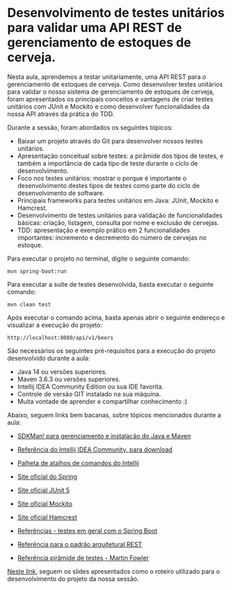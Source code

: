 # Desenvolvimento de testes unitários para validar uma API REST de gerenciamento de estoques de cerveja.

Nesta aula, aprendemos a testar unitariamente, uma API REST para o gerenciamento de estoques de cerveja. Como desenvolver testes unitários para validar o nosso sistema de gerenciamento de estoques de cerveja, foram apresentados os principais conceitos e vantagens de criar testes unitários com JUnit e Mockito e como desenvolver funcionalidades da nossa API através da prática do TDD.

Durante a sessão, foram abordados os seguintes tópicos:

* Baixar um projeto através do Git para desenvolver nossos testes unitários.
* Apresentação conceitual sobre testes: a pirâmide dos tipos de testes, e também a importância de cada tipo de teste durante o ciclo de desenvolvimento.
* Foco nos testes unitários: mostrar o porque é importante o desenvolvimento destes tipos de testes como parte do ciclo de desenvolvimento de software.
* Principais frameworks para testes unitários em Java: JUnit, Mockito e Hamcrest.
* Desenvolvimento de testes unitários para validação de funcionalidades básicas: criação, listagem, consulta por nome e exclusão de cervejas.
* TDD: apresentação e exemplo prático em 2 funcionalidades importantes: incremento e decremento do número de cervejas no estoque.

Para executar o projeto no terminal, digite o seguinte comando:

    mvn spring-boot:run

Para executar a suíte de testes desenvolvida, basta executar o seguinte comando:

    mvn clean test

Após executar o comando acima, basta apenas abrir o seguinte endereço e visualizar a execução do projeto:

    http://localhost:8080/api/v1/beers

São necessários os seguintes pré-requisitos para a execução do projeto desenvolvido durante a aula:

* Java 14 ou versões superiores.
* Maven 3.6.3 ou versões superiores.
* Intellij IDEA Community Edition ou sua IDE favorita.
* Controle de versão GIT instalado na sua máquina.
* Muita vontade de aprender e compartilhar conhecimento :)

Abaixo, seguem links bem bacanas, sobre tópicos mencionados durante a aula:

* [SDKMan! para gerenciamento e instalação do Java e Maven](https://sdkman.io/)

* [Referência do Intellij IDEA Community, para download](https://www.jetbrains.com/idea/download/#section=windows)

* [Palheta de atalhos de comandos do Intellij](https://resources.jetbrains.com/storage/products/intellij-idea/docs/IntelliJIDEA_ReferenceCard.pdf)
* [Site oficial do Spring](https://resources.jetbrains.com/storage/products/intellij-idea/docs/IntelliJIDEA_ReferenceCard.pdf)
* [Site oficial JUnit 5](https://junit.org/junit5/docs/current/user-guide/)
* [Site oficial Mockito](https://site.mockito.org/)
* [Site oficial Hamcrest](http://hamcrest.org/JavaHamcrest/)
* [Referências - testes em geral com o Spring Boot](https://www.baeldung.com/spring-boot-testing)
* [Referência para o padrão arquitetural REST](https://restfulapi.net/)
* [Referência pirâmide de testes - Martin Fowler](https://martinfowler.com/articles/practical-test-pyramid.html#TheImportanceOftestAutomation)

[Neste link](https://drive.google.com/file/d/1KPh19mvyKirorOI-UsEYHKkmZpet3Ks6/view), seguem os slides apresentados como o roteiro utilizado para o desenvolvimento do projeto da nossa sessão.
